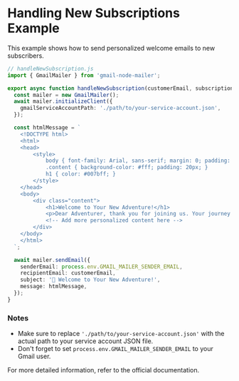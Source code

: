 
# Handling New Subscriptions Example

This example shows how to send personalized welcome emails to new subscribers.

```typescript
// handleNewSubscription.js
import { GmailMailer } from 'gmail-node-mailer';

export async function handleNewSubscription(customerEmail, subscriptionDetails) {
  const mailer = new GmailMailer();
  await mailer.initializeClient({
    gmailServiceAccountPath: './path/to/your-service-account.json',
  });

  const htmlMessage = `
    <!DOCTYPE html>
    <html>
    <head>
        <style>
            body { font-family: Arial, sans-serif; margin: 0; padding: 20px; background-color: #f0f0f0; }
            .content { background-color: #fff; padding: 20px; }
            h1 { color: #007bff; }
        </style>
    </head>
    <body>
        <div class="content">
            <h1>Welcome to Your New Adventure!</h1>
            <p>Dear Adventurer, thank you for joining us. Your journey starts now!</p>
            <!-- Add more personalized content here -->
        </div>
    </body>
    </html>
  `;

  await mailer.sendEmail({
    senderEmail: process.env.GMAIL_MAILER_SENDER_EMAIL,
    recipientEmail: customerEmail,
    subject: '🎉 Welcome to Your New Adventure!',
    message: htmlMessage,
  });
}
```

### Notes

- Make sure to replace `'./path/to/your-service-account.json'` with the actual path to your service account JSON file.
- Don't forget to set `process.env.GMAIL_MAILER_SENDER_EMAIL` to your Gmail user.

For more detailed information, refer to the official documentation.
